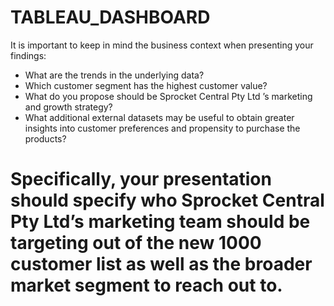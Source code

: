# TABLEAU_DASHBOARD



It is important to keep in mind the business context when presenting your findings:

- What are the trends in the underlying data?
- Which customer segment has the highest customer value?
- What do you propose should be Sprocket Central Pty Ltd ’s marketing and growth strategy?
- What additional external datasets may be useful to obtain greater insights into customer preferences and propensity to purchase the products?


# Specifically, your presentation should specify who Sprocket Central Pty Ltd’s marketing team should be targeting out of the new 1000 customer list as well as the broader market segment to reach out to. 
